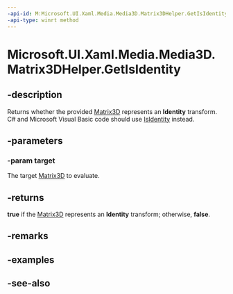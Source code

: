 ```yaml
---
-api-id: M:Microsoft.UI.Xaml.Media.Media3D.Matrix3DHelper.GetIsIdentity(Microsoft.UI.Xaml.Media.Media3D.Matrix3D)
-api-type: winrt method
---
```


<!-- Method syntax
public bool GetIsIdentity(Windows.UI.Xaml.Media.Media3D.Matrix3D target)
-->

# Microsoft.UI.Xaml.Media.Media3D.Matrix3DHelper.GetIsIdentity

## -description
Returns whether the provided [Matrix3D](matrix3d.md) represents an **Identity** transform. C# and Microsoft Visual Basic code should use [IsIdentity](matrix3d_isidentity.md) instead.

## -parameters
### -param target
The target [Matrix3D](matrix3d.md) to evaluate.

## -returns
**true** if the [Matrix3D](matrix3d.md) represents an **Identity** transform; otherwise, **false**.

## -remarks

## -examples

## -see-also
